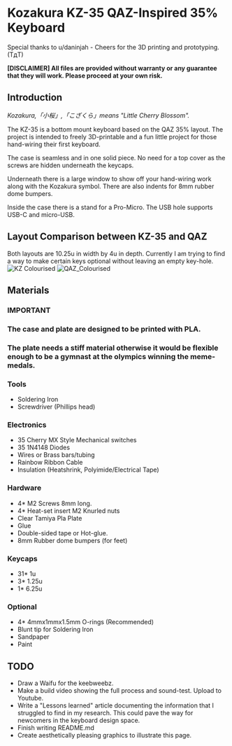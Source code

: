 # Kozakura KZ-35 QAZ-Inspired 35% Keyboard
Special thanks to u/daninjah - Cheers for the 3D printing and prototyping. (TдT)

**[DISCLAIMER]
All files are provided without warranty or any guarantee that they will work. Please proceed at your own risk.**

## Introduction
_Kozakura,「小桜」,「こざくら」means "Little Cherry Blossom"._

The KZ-35 is a bottom mount keyboard based on the QAZ 35% layout. The project is intended to freely 3D-printable and a fun little project for those hand-wiring their first keyboard.

The case is seamless and in one solid piece. No need for a top cover as the screws are hidden underneath the keycaps.

Underneath there is a large window to show off your hand-wiring work along with the Kozakura symbol. There are also indents for 8mm rubber dome bumpers.

Inside the case there is a stand for a Pro-Micro. The USB hole supports USB-C and micro-USB.

## Layout Comparison between KZ-35 and QAZ
Both layouts are 10.25u in width by 4u in depth. Currently I am trying to find a way to make certain keys optional without leaving an empty key-hole.
![KZ Colourised](https://github.com/neulwing/Kozakura35/assets/44045041/aeb04e8d-8070-4640-9e83-52958927d973)
![QAZ_Colourised](https://github.com/neulwing/Kozakura35/assets/44045041/64552ec0-166f-4007-b365-be4237db9a1c)


## Materials
### IMPORTANT
### The case and plate are designed to be printed with PLA. ###
### The plate needs a stiff material otherwise it would be flexible enough to be a gymnast at the olympics winning the meme-medals. ###



### Tools
- Soldering Iron
- Screwdriver (Phillips head)

### Electronics
- 35 Cherry MX Style Mechanical switches
- 35 1N4148 Diodes
- Wires or Brass bars/tubing
- Rainbow Ribbon Cable
- Insulation (Heatshrink, Polyimide/Electrical Tape)

### Hardware 
- 4* M2 Screws 8mm long.
- 4* Heat-set insert M2 Knurled nuts
- Clear Tamiya Pla Plate
- Glue
- Double-sided tape or Hot-glue.
- 8mm Rubber dome bumpers (for feet)

### Keycaps
- 31* 1u
- 3* 1.25u
- 1* 6.25u

### Optional
- 4* 4mmx1mmx1.5mm O-rings (Recommended)
- Blunt tip for Soldering Iron
- Sandpaper
- Paint


## TODO
- Draw a Waifu for the keebweebz.
- Make a build video showing the full process and sound-test. Upload to Youtube.
- Write a "Lessons learned" article documenting the information that I struggled to find in my research. This could pave the way for newcomers in the keyboard design space.
- Finish writing README.md
- Create aesthetically pleasing graphics to illustrate this page.


